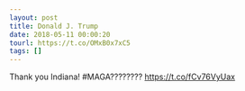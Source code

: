 ```yaml
---
layout: post
title: Donald J. Trump
date: 2018-05-11 00:00:20
tourl: https://t.co/OMxB0x7xC5
tags: []
---
```

Thank you Indiana! #MAGA????????
https://t.co/fCv76VyUax